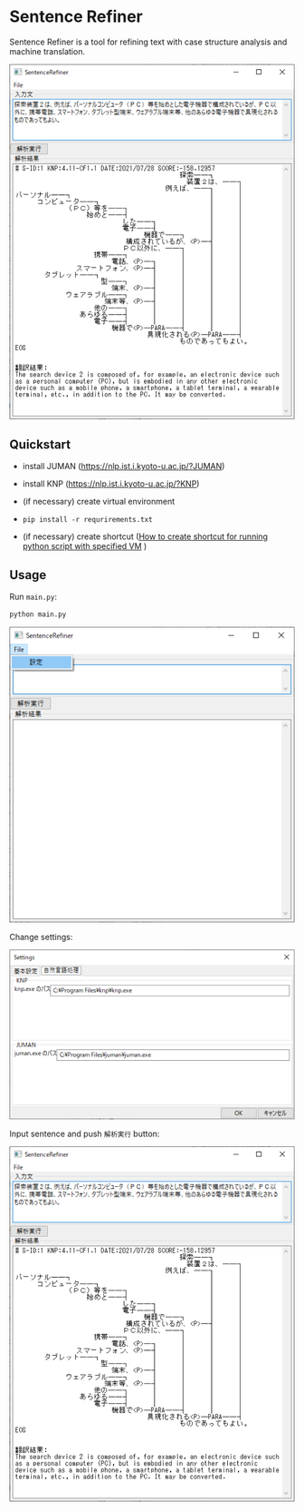 # Sentence Refiner

Sentence Refiner is a tool for refining text with case structure analysis and machine translation.

![image-20210728094345049](images/image-20210728094345049.png)

##  Quickstart

- install JUMAN (https://nlp.ist.i.kyoto-u.ac.jp/?JUMAN)

- install KNP (https://nlp.ist.i.kyoto-u.ac.jp/?KNP)
- (if necessary) create virtual environment

- `pip install -r requrirements.txt`
- (if necessary) create shortcut  ([How to create shortcut for running python script with specified VM](https://blog.colorfulwires.jp/entry/2021/03/04/shortcut-python-script-venv) )

## Usage

Run `main.py`:

```bash
python main.py
```

![image-20210728093154655](images/image-20210728093154655.png)

Change settings:

![image-20210728093227780](images/image-20210728093227780.png)

Input sentence and push `解析実行` button:

![image-20210728094328834](images/image-20210728094328834.png)



